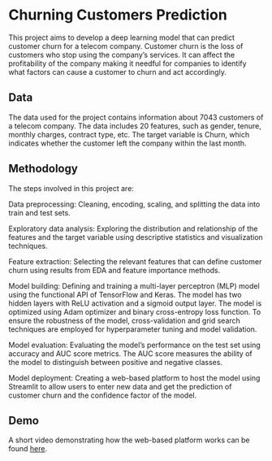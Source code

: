 # Churning Customers Prediction
This project aims to develop a deep learning model that can predict customer churn for a telecom company. Customer churn is the loss of customers who stop using the company’s services. It can affect the profitability of the company making it needful for companies to identify what factors can cause a customer to churn and act accordingly.

## Data
The data used for the project contains information about 7043 customers of a telecom company. The data includes 20 features, such as gender, tenure, monthly charges, contract type, etc. The target variable is Churn, which indicates whether the customer left the company within the last month.

## Methodology
The steps involved in this project are:

Data preprocessing: Cleaning, encoding, scaling, and splitting the data into train and test sets.

Exploratory data analysis: Exploring the distribution and relationship of the features and the target variable using descriptive statistics and visualization techniques.

Feature extraction: Selecting the relevant features that can define customer churn using results from EDA and feature importance methods.

Model building: Defining and training a multi-layer perceptron (MLP) model using the functional API of TensorFlow and Keras. The model has two hidden layers with ReLU activation and a sigmoid output layer. The model is optimized using Adam optimizer and binary cross-entropy loss function. To ensure the robustness of the model, cross-validation and grid search techniques are employed for hyperparameter tuning and model validation.

Model evaluation: Evaluating the model’s performance on the test set using accuracy and AUC score metrics. The AUC score measures the ability of the model to distinguish between positive and negative classes.

Model deployment: Creating a web-based platform to host the model using Streamlit to allow users to enter new data and get the prediction of customer churn and the confidence factor of the model.

## Demo
A short video demonstrating how the web-based platform works can be found [here](https://clipchamp.com/watch/bZtC4ZoaOdD).

